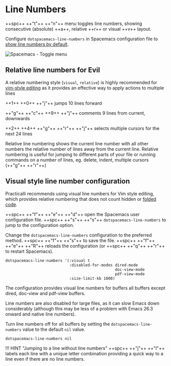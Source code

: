 # Line Numbers

++spc++ ++"t"++ ++"n"++ menu toggles line numbers, showing consecutive (absolute) ++a++, relative ++r++ or visual ++v++ layout.

Configure `dotspacemacs-line-numbers` in Spacemacs configuration file to [show line numbers by default](#visual-style-line-number-configuration).

![Spacemacs - Toggle menu](https://github.com/practicalli/graphic-design/blob/live/editors/spacemacs/spacemacs-line-numbers-comparison-labelled.png?raw=true)


## Relative line numbers for Evil

A relative numbering style (`visual`, `relative`) is highly recommended for [vim-style editing](/spacemacs-basics/vim-basics.md) as it provides an effective way to apply actions to multiple lines

++1++ ++0++ ++"j"++ jumps 10 lines forward

++"g"++  ++"c"++ ++9++ ++"j"++ comments 9 lines from current, downwards

++2++ ++4++ ++"g"++ ++"r"++ ++"j"++ selects multiple cursors for the next 24 lines

Relative line numbering shows the current line number with all other numbers the relative number of lines away from the current line.  Relative numbering is useful for jumping to different parts of your file or running commands on a number of lines, eg. delete, indent, multiple cursors (++"g"++ ++"r"++)


## Visual style line number configuration

Practicalli recommends using visual line numbers for Vim style editing, which provides relative numbering that does not count hidden or [folded code](/spacemacs/navigating-code/code-folding/).

++spc++ ++"f"++ ++"e"++ ++"d"++ open the Spacemacs user configuration file. ++spc++ ++"s"++ ++"s"++ `dotspacemacs-line-numbers` to jump to the configuration option.

Change the `dotspacemacs-line-numbers` configuration to the preferred method. ++spc++ ++"f"++ ++"s"++ to save the file.   ++spc++ ++"f"++ ++"e"++ ++"R"++ reloads the configuration (or ++spc++ ++"q"++ ++"r"++ to restart Spacemacs).

```elisp
dotspacemacs-line-numbers '(:visual t
                            :disabled-for-modes dired-mode
                                                doc-view-mode
                                                pdf-view-mode
                            :size-limit-kb 1000)
```

The configuration provides visual line numbers for buffers all buffers except dired, doc-view and pdf-view buffers.

Line numbers are also disabled for large files, as it can slow Emacs down considerably (although this may be less of a problem with Emacs 26.3 onward and native line numbers).

Turn line numbers off for all buffers by setting the `dotspacemacs-line-numbers` value to the default `nil` value.

```emacs
dotspacemacs-line-numbers nil
```

!!! HINT "Jumping to a line without line numbers"
    ++spc++ ++"j"++ ++"l"++ labels each line with a unique letter combination providing a quick way to a line even if there are no line numbers.
